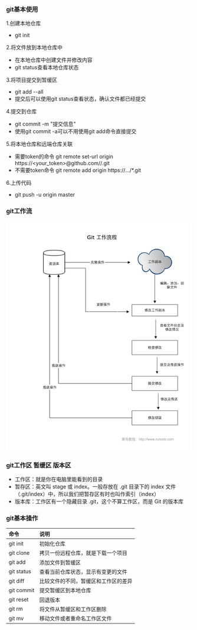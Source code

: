 ### git基本使用
1.创建本地仓库
- git init

2.将文件放到本地仓库中
- 在本地仓库中创建文件并修改内容
- git status查看本地仓库状态

3.将项目提交到暂缓区
- git add --all
- 提交后可以使用git status查看状态，确认文件都已经提交

4.提交到仓库
- git commit -m "提交信息"
- 使用git commit -a可以不用使用git add命令直接提交

5.将本地仓库和远端仓库关联
- 需要token的命令 git remote set-url origin https://<your_token>@github.com/<USERNAME>/<REPO>.git
- 不需要token命令 git remote add origin https://.../*.git

6.上传代码
- git push -u origin master

### git工作流
![git工作流](../../images/git/git-process.png "git process")

### git工作区 暂缓区 版本区
- 工作区：就是你在电脑里能看到的目录
- 暂存区：英文叫 stage 或 index。一般存放在 .git 目录下的 index 文件（.git/index）中，所以我们把暂存区有时也叫作索引（index）
- 版本库：工作区有一个隐藏目录 .git，这个不算工作区，而是 Git 的版本库

### git基本操作
| 命令 | 说明 |
| :--- | :--- |
| git init | 初始化仓库 |
| git clone | 拷贝一份远程仓库，就是下载一个项目 |
| git add | 添加文件到暂缓区 |
| git status | 查看当前仓库状态，显示有变更的文件 |
| git diff | 比较文件的不同，暂缓区和工作区的差异 |
| git commit | 提交暂缓区到本地仓库 |
| git reset | 回退版本 |
| git rm | 将文件从暂缓区和工作区删除 |
| git mv | 移动文件或者重命名工作区文件 |
